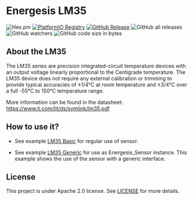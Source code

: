 # Energesis LM35

![Hex.pm](https://img.shields.io/hexpm/l/plug)  [![PlatformIO Registry](https://badges.registry.platformio.org/packages/energesis-ingenieria/library/Energesis%20LM35.svg)](https://registry.platformio.org/libraries/energesis-ingenieria/Energesis%20LM35) [![GitHub Release](https://img.shields.io/github/release/Energesis-Ingenieria/Energesis_LM35.svg?style=flat)]() ![GitHub all releases](https://img.shields.io/github/downloads/Energesis-Ingenieria/Energesis_LM35/total)  ![GitHub watchers](https://img.shields.io/github/watchers/Energesis-Ingenieria/Energesis_LM35) ![GitHub code size in bytes](https://img.shields.io/github/languages/code-size/Energesis-Ingenieria/Energesis_LM35)



## About the LM35

The LM35 series are precision integrated-circuit temperature devices with an output voltage linearly proportional to the Centigrade temperature. 
The LM35 device does not require any external calibration or trimming to provide typical accuracies of &#177;1/4&deg;C at room temperature and &#177;3/4&deg;C over a full -55°C to 150°C temperature range.

More information can be found in the datasheet: https://www.ti.com/lit/ds/symlink/lm35.pdf


## How to use it?

 - See example [LM35 Basic](examples/LM35_basic/LM35_basic.ino) for regular use of sensor.

 - See example [LM35 Generic](examples/LM35_generic/LM35_generic.ino) for use as Energesis_Sensor instance. This example shows the use of the sensor with a generic interface.

## License
This project is under Apache 2.0 license. See [LICENSE](LICENSE) for more details.
